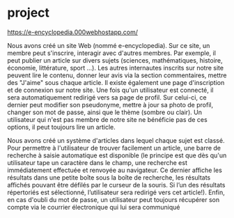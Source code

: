 # project
https://e-encyclopedia.000webhostapp.com/



Nous avons créé un site Web (nommé e-encyclopedia). Sur ce site, un membre peut s'inscrire, interagir avec d'autres membres. Par exemple, il peut publier un article sur divers sujets (sciences, mathématiques, histoire, économie, littérature, sport ...). Les autres internautes inscrits sur notre site peuvent lire le contenu, donner leur avis via la section commentaires, mettre des "J'aime" sous chaque article. Il existe également une page d'inscription et de connexion sur notre site. Une fois qu'un utilisateur est connecté, il sera automatiquement redirigé vers sa page de profil. Sur celui-ci, ce dernier peut modifier son pseudonyme, mettre à jour sa photo de profil, changer son mot de passe, ainsi que le thème (sombre ou clair). Un utilisateur qui n'est pas membre de notre site ne bénéficie pas de ces options, il peut toujours lire un article.

Nous avons créé un système d'articles dans lequel chaque sujet est classé. Pour permettre à l'utilisateur de trouver facilement un article, une barre de recherche à saisie automatique est disponible (le principe est que dès qu'un utilisateur tape un caractère dans le champ, une recherche est immédiatement effectuée et renvoyée au navigateur. Ce dernier affiche les résultats dans une petite boîte sous la boîte de recherche, les résultats affichés pouvant être défilés par le curseur de la souris. Si l’un des résultats répertoriés est sélectionné, l’utilisateur sera redirigé vers cet article!). Enfin, en cas d'oubli du mot de passe, un utilisateur peut toujours récupérer son compte via le courrier électronique qui lui sera communiqué
